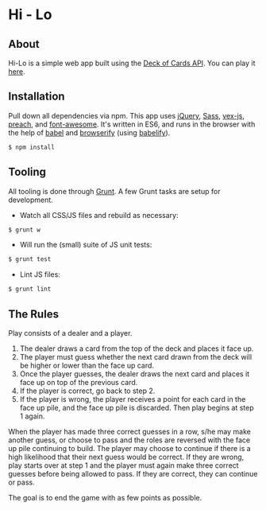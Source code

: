 # Hi - Lo
## About
Hi-Lo is a simple web app built using the [Deck of Cards API](http://deckofcardsapi.com/). You can play it [here](http://3blitz.com/hi-lo).

## Installation

Pull down all dependencies via npm. This app uses [jQuery](https://jquery.com/), [Sass](http://sass-lang.com/), [vex-js](https://github.com/hubspot/vex), [preach](https://github.com/zeusdeux/preach), and [font-awesome](https://fortawesome.github.io/Font-Awesome/). It's written in ES6, and runs in the browser with the help of [babel](https://babeljs.io/) and [browserify](http://browserify.org/) (using [babelify](https://github.com/babel/babelify)).

```sh
$ npm install
```

## Tooling

All tooling is done through [Grunt](http://gruntjs.com/). A few Grunt tasks are setup for development.


* Watch all CSS/JS files and rebuild as necessary:
```sh
$ grunt w
```

* Will run the (small) suite of JS unit tests:
```sh
$ grunt test
```

* Lint JS files:
```sh
$ grunt lint
```

## The Rules
Play consists of a dealer and a player.

1. The dealer draws a card from the top of the deck and places it face up.
2. The player must guess whether the next card drawn from the deck will be higher or lower than the face up card.
3. Once the player guesses, the dealer draws the next card and places it face up on top of the previous card.
4. If the player is correct, go back to step 2.
5. If the player is wrong, the player receives a point for each card in the face up pile, and the face up pile is discarded. Then play begins at step 1 again.

When the player has made three correct guesses in a row, s/he may make another guess, or choose to pass and the roles are reversed with the face up pile continuing to build. The player may choose to continue if there is a high likelihood that their next guess would be correct. If they are wrong, play starts over at step 1 and the player must again make three correct guesses before being allowed to pass. If they are correct, they can continue or pass.

The goal is to end the game with as few points as possible.